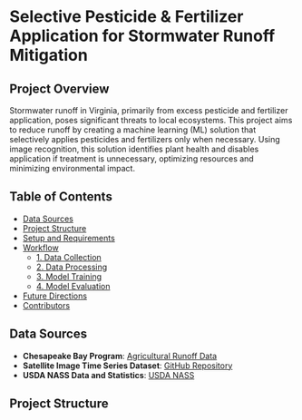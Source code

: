 # Selective Pesticide & Fertilizer Application for Stormwater Runoff Mitigation

## Project Overview
Stormwater runoff in Virginia, primarily from excess pesticide and fertilizer application, poses significant threats to local ecosystems. This project aims to reduce runoff by creating a machine learning (ML) solution that selectively applies pesticides and fertilizers only when necessary. Using image recognition, this solution identifies plant health and disables application if treatment is unnecessary, optimizing resources and minimizing environmental impact.

## Table of Contents
- [Data Sources](#data-sources)
- [Project Structure](#project-structure)
- [Setup and Requirements](#setup-and-requirements)
- [Workflow](#workflow)
  - [1. Data Collection](#1-data-collection)
  - [2. Data Processing](#2-data-processing)
  - [3. Model Training](#3-model-training)
  - [4. Model Evaluation](#4-model-evaluation)
- [Future Directions](#future-directions)
- [Contributors](#contributors)

## Data Sources
- **Chesapeake Bay Program**: [Agricultural Runoff Data](https://www.chesapeakebay.net/issues/threats-to-the-bay/agricultural-runoff)
- **Satellite Image Time Series Dataset**: [GitHub Repository](https://github.com/corentin-dfg/Satellite-Image-Time-Series-Datasets?tab=readme-ov-file)
- **USDA NASS Data and Statistics**: [USDA NASS](https://www.nass.usda.gov/Data_and_Statistics/)

## Project Structure
